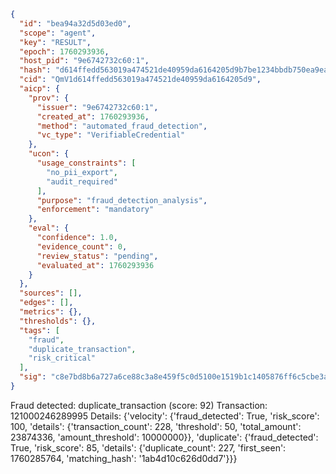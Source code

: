 ```json
{
  "id": "bea94a32d5d03ed0",
  "scope": "agent",
  "key": "RESULT",
  "epoch": 1760293936,
  "host_pid": "9e6742732c60:1",
  "hash": "d614ffedd563019a474521de40959da6164205d9b7be1234bbdb750ea9ea46db",
  "cid": "QmV1d614ffedd563019a474521de40959da6164205d9",
  "aicp": {
    "prov": {
      "issuer": "9e6742732c60:1",
      "created_at": 1760293936,
      "method": "automated_fraud_detection",
      "vc_type": "VerifiableCredential"
    },
    "ucon": {
      "usage_constraints": [
        "no_pii_export",
        "audit_required"
      ],
      "purpose": "fraud_detection_analysis",
      "enforcement": "mandatory"
    },
    "eval": {
      "confidence": 1.0,
      "evidence_count": 0,
      "review_status": "pending",
      "evaluated_at": 1760293936
    }
  },
  "sources": [],
  "edges": [],
  "metrics": {},
  "thresholds": {},
  "tags": [
    "fraud",
    "duplicate_transaction",
    "risk_critical"
  ],
  "sig": "c8e7bd8b6a727a6ce88c3a8e459f5c0d5100e1519b1c1405876ff6c5cbe3a34d"
}
```

Fraud detected: duplicate_transaction (score: 92)
Transaction: 121000246289995
Details: {'velocity': {'fraud_detected': True, 'risk_score': 100, 'details': {'transaction_count': 228, 'threshold': 50, 'total_amount': 23874336, 'amount_threshold': 10000000}}, 'duplicate': {'fraud_detected': True, 'risk_score': 85, 'details': {'duplicate_count': 227, 'first_seen': 1760285764, 'matching_hash': '1ab4d10c626d0dd7'}}}